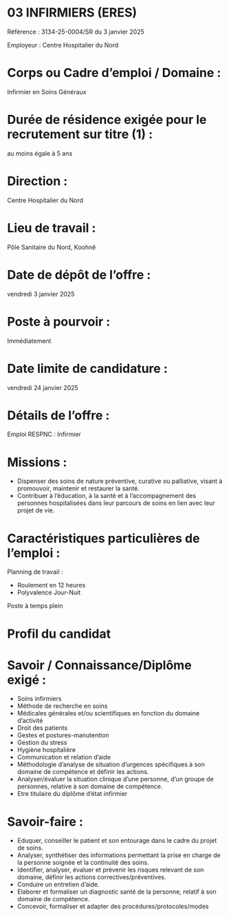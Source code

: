 # 03 INFIRMIERS (ERES)

Référence : 3134-25-0004/SR du 3 janvier 2025

Employeur : Centre Hospitalier du Nord

# Corps ou Cadre d’emploi / Domaine :

Infirmier en Soins Généraux

# Durée de résidence exigée pour le recrutement sur titre (1) :

au moins égale à 5 ans

# Direction :

Centre Hospitalier du Nord

# Lieu de travail :

Pôle Sanitaire du Nord, Koohnê

# Date de dépôt de l’offre :

vendredi 3 janvier 2025

# Poste à pourvoir :

Immédiatement

# Date limite de candidature :

vendredi 24 janvier 2025

# Détails de l’offre :

Emploi RESPNC : Infirmier

# Missions :

- Dispenser des soins de nature préventive, curative ou palliative, visant à promouvoir, maintenir et restaurer la santé.
- Contribuer à l’éducation, à la santé et à l’accompagnement des personnes hospitalisées dans leur parcours de soins en lien avec leur projet de vie.

# Caractéristiques particulières de l’emploi :

Planning de travail :

- Roulement en 12 heures
- Polyvalence Jour-Nuit

Poste à temps plein

# Profil du candidat

# Savoir / Connaissance/Diplôme exigé :

- Soins infirmiers
- Méthode de recherche en soins
- Médicales générales et/ou scientifiques en fonction du domaine d’activité
- Droit des patients
- Gestes et postures-manutention
- Gestion du stress
- Hygiène hospitalière
- Communication et relation d’aide
- Méthodologie d’analyse de situation d’urgences spécifiques à son domaine de compétence et définir les actions.
- Analyser/évaluer la situation clinique d’une personne, d’un groupe de personnes, relative à son domaine de compétence.
- Etre titulaire du diplôme d’état infirmier

# Savoir-faire :

- Eduquer, conseiller le patient et son entourage dans le cadre du projet de soins.
- Analyser, synthétiser des informations permettant la prise en charge de la personne soignée et la continuité des soins.
- Identifier, analyser, évaluer et prévenir les risques relevant de son domaine, définir les actions correctives/préventives.
- Conduire un entretien d’aide.
- Elaborer et formaliser un diagnostic santé de la personne, relatif à son domaine de compétence.
- Concevoir, formaliser et adapter des procédures/protocoles/modes